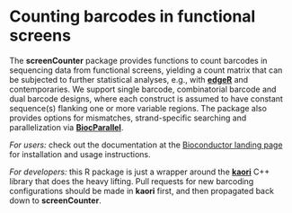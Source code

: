 # Counting barcodes in functional screens

The **screenCounter** package provides functions to count barcodes in sequencing data from functional screens,
yielding a count matrix that can be subjected to further statistical analyses, e.g., with [**edgeR**](https://bioconductor.org/packages/edgeR) and contemporaries.
We support single barcode, combinatorial barcode and dual barcode designs, where each construct is assumed to have constant sequence(s) flanking one or more variable regions.
The package also provides options for mismatches, strand-specific searching and parallelization via [**BiocParallel**](https://bioconductor.org/packages/BiocParallel).

_For users:_ check out the documentation at the [Bioconductor landing page](https://bioconductor.org/packages/screenCounter) for installation and usage instructions.

_For developers:_ this R package is just a wrapper around the [**kaori**](https://github.com/crisprVerse/kaori) C++ library that does the heavy lifting.
Pull requests for new barcoding configurations should be made in **kaori** first, and then propagated back down to **screenCounter**.
